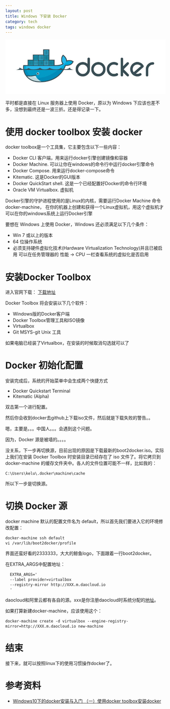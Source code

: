 ```yaml
---
layout: post
title: Windows 下安装 Docker
category: tech
tags: windows docker
---
```


![](/assets/img/docker.jpg)

平时都是直接在 Linux 服务器上使用 Docker，原以为 Windows 下应该也差不多，没想到最终还是一波三折。还是得记录一下。

#  使用 docker toolbox 安装 docker

docker toolbox是一个工具集，它主要包含以下一些内容：

* Docker CLI 客户端，用来运行docker引擎创建镜像和容器
* Docker Machine. 可以让你在windows的命令行中运行docker引擎命令
* Docker Compose. 用来运行docker-compose命令
* Kitematic. 这是Docker的GUI版本
* Docker QuickStart shell. 这是一个已经配置好Docker的命令行环境
* Oracle VM Virtualbox. 虚拟机

Docker引擎的守护进程使用的是Linux的内核，需要运行Docker Machine 命令 docker-machine， 在你的机器上创建和获得一个Linux虚拟机，用这个虚拟机才可以在你的windows系统上运行Docker引擎

要想在 Windows 上使用 Docker，Windows 还必须满足以下几个条件：

* Win 7 或以上的版本
* 64 位操作系统
* 必须支持硬件虚拟化技术(Hardware Virtualization Technology)并且已被启用
    可以在任务管理器的 性能 -> CPU 一栏查看系统的虚拟化是否启用
    
    
    
# 安装Docker Toolbox

进入官网下载： [下载地址](https://www.docker.com/products/docker-toolbox)

Docker Toolbox 将会安装以下几个软件：

* Windows版的Docker客户端
* Docker Toolbox管理工具和ISO镜像
* Virtualbox
* Git MSYS-git Unix 工具

如果电脑已经装了Virtualbox，在安装的时候取消勾选就可以了

# Docker 初始化配置

安装完成后，系统的开始菜单中会生成两个快捷方式

* Docker Quickstart Terminal
* Kitematic (Alpha)

双击第一个进行配置。

然后你会收到docker去github上下载iso文件，然后就是下载失败的警告。。

嗯，主要是。。。中国人。。。会遇到这个问题。

因为，Docker 源是被墙的。。。。

没关系，下一步再切换源，目前出现的原因是下载最新的boot2docker.iso。实际上我们在安装 Docker Toolbox 时安装目录已经存在了 iso 文件了。将它拷贝到 docker-machine 的缓存文件夹中。各人的文件位置可能不一样，比如我的：

    C:\Users\kelu\.docker\machine\cache

所以下一步是切换源。

# 切换 Docker 源

docker machine 默认的配置文件名为 default，所以首先我们要进入它的环境修改配置：

    docker-machine ssh default
    vi /var/lib/boot2docker/profile
    
界面还蛮好看的2333333，大大的鲸鱼logo，下面跟着一行boot2docker。    

在EXTRA_ARGS中配置地址：
    
      EXTRA_ARGS='
      --label provider=virtualbox
      --registry-mirror http://XXX.m.daocloud.io
      '

daocloud和阿里云都有各自的源。xxx是你注册daocloud时系统分配的[地址](https://www.daocloud.io/mirror#accelerator-doc)。

如果打算新建docker-machine，应该使用这个：

    docker-machine create -d virtualbox --engine-registry-mirror=http://XXX.m.daocloud.io new-machine

# 结束

接下来，就可以按照linux下的使用习惯操作docker了。

# 参考资料

* [Windows10下的docker安装与入门 （一）使用docker toolbox安装docker](http://www.cnblogs.com/linjj/p/5606687.html)

